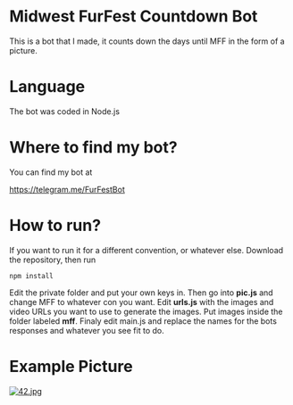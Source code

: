 # Midwest FurFest Countdown Bot
This is a bot that I made, it counts down the days until MFF in the form of a picture.

# Language
The bot was coded in Node.js

# Where to find my bot?
You can find my bot at

https://telegram.me/FurFestBot

# How to run?

If you want to run it for a different convention, or whatever else. Download the repository, then run
```
npm install
```
Edit the private folder and put your own keys in. Then go into **pic.js** and change MFF to whatever con you want. Edit **urls.js** with the images and video URLs you want to use to generate the images. Put images inside the folder labeled **mff**. Finaly edit main.js and replace the names for the bots responses and whatever you see fit to do.


# Example Picture

[![42.jpg](https://s21.postimg.org/3ndjggz5z/image.jpg)](https://postimg.org/image/adu0pwmbn/)